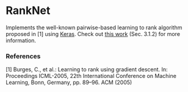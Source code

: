 # RankNet

Implements the well-known pairwise-based learning to rank algorithm proposed in [1] using [Keras](https://keras.rstudio.com/). Check out [this work](https://arxiv.org/pdf/1901.02001.pdf) (Sec. 3.1.2) for more information.

### References

[1] Burges, C., et al.: Learning to rank using gradient descent. In: Proceedings ICML-2005, 22th International Conference on Machine Learning, Bonn, Germany, pp. 89–96. ACM (2005)
